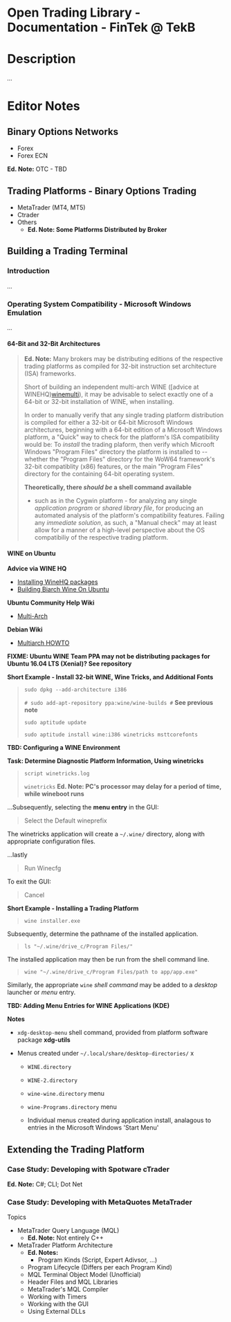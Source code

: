 Open Trading Library - Documentation - FinTek @ TekB
====================================================

# Description

*...*

# Editor Notes

## Binary Options Networks

* Forex
* Forex ECN

**Ed. Note:** OTC - TBD

## Trading Platforms - Binary Options Trading

* MetaTrader (MT4, MT5)
* Ctrader
* Others
  * **Ed. Note: Some Platforms Distributed by Broker**

## Building a Trading Terminal

### Introduction

*...*

### Operating System Compatibility - Microsoft Windows Emulation

*...*

#### 64-Bit and 32-Bit Architectures

> **Ed. Note:** Many brokers may be distributing editions of the
> respective trading platforms as compiled for 32-bit instruction set
> architecture (ISA) frameworks.
> 
> Short of building an independent multi-arch WINE ([advice at
> WINEHQ)[winemulti]), it may be advisable to select exactly one of a
> 64-bit or 32-bit installation of WINE, when installing.
>
> In order to manually verify that any single trading platform
> distribution is compiled for either a 32-bit or 64-bit Microsoft
> Windows architectures, beginning with a 64-bit edition of a Microsoft 
> Windows platform, a "Quick" way to check for the platform's ISA
> compatibility would be: To *install* the trading plaform, then verify
> which Microoft Windows "Program Files" directory the platform is
> installed to -- whether  the "Program Files" directory for the WoW64
> framework's 32-bit compatiblity (x86) features, or the main "Program
> Files" directory for the containing 64-bit operating system.
>
> **Theoretically, there *should be* a shell command available**
> - such as in the Cygwin platform - for analyzing any single
> *application program* or *shared library file*, for producing an
> automated analysis of the platform's compatibility features.
> Failing any *immediate solution*, as such, a "Manual check" may at
> least allow for a manner of a high-level perspective about the
> OS compatibiliy of the respective trading platform.

#### WINE on Ubuntu

**Advice via WINE HQ**

* [Installing WineHQ packages][wineubuntu]
* [Building Biarch Wine On Ubuntu][winemulti]

**Ubuntu Community Help Wiki**

* [Multi-Arch][ubuntumulti]


**Debian Wiki**

* [Multiarch HOWTO][debmulti]

**FIXME: Ubuntu WINE Team PPA may not be distributing packages for
Ubuntu 16.04 LTS (Xenial)? See repository**

**Short Example - Install 32-bit WINE, Wine Tricks, and Additional Fonts**

> `sudo dpkg --add-architecture i386`
>
> `# sudo add-apt-repository ppa:wine/wine-builds #` **See previous note**
>
> `sudo aptitude update`
>
> `sudo aptitude install wine:i386 winetricks msttcorefonts`

**TBD: Configuring a WINE Environment**

**Task: Determine Diagnostic Platform Information, Using winetricks**

> `script winetricks.log`
>
> `winetricks`
**Ed. Note: PC's processor may delay for a period of time, while
wineboot runs**

...Subsequently, selecting the **menu entry** in the GUI:
> Select the Default wineprefix

The winetricks application will create a `~/.wine/` directory, along
with appropriate configuration files.

...lastly
> Run Winecfg

To exit the GUI:
> Cancel

**Short Example - Installing a Trading Platform**

> `wine installer.exe`

Subsequently, determine the pathname of the installed application.

> `ls "~/.wine/drive_c/Program Files/"`

The installed application may then be run from the shell command line.

> `wine "~/.wine/drive_c/Program Files/path to app/app.exe"`

Similarly, the appropriate `wine` *shell command* may be added to a
*desktop* launcher or *menu* entry.

**TBD: Adding Menu Entries for WINE Applications (KDE)**


**Notes**

* `xdg-desktop-menu` shell command, provided from platform software package **xdg-utils**

* Menus created under `~/.local/share/desktop-directories/`
x
    * `WINE.directory`

    * `WINE-2.directory`

    * `wine-wine.directory` menu

    * `wine-Programs.directory` menu

    * Individual menus created during application install, analagous
      to entries in the Microsoft Windows 'Start Menu'


## Extending the Trading Platform

### Case Study: Developing with Spotware cTrader

**Ed. Note:** C#; CLI; Dot Net

### Case Study: Developing with MetaQuotes MetaTrader

Topics
* MetaTrader Query Language (MQL)
    * **Ed. Note:** Not entirely C++
* MetaTrader Platform Architecture
    * **Ed. Notes:**
        * Program Kinds (Script, Expert Adivsor, ...)
	* Program Lifecycle (Differs per each Program Kind)
	* MQL Terminal Object Model (Unofficial)
	* Header Files and MQL Libraries
	* MetaTrader's MQL Compiler
	* Working with Timers
	* Working with the GUI
	* Using External DLLs


[wineubuntu]: https://wiki.winehq.org/Ubuntu
[winemulti]: https://wiki.winehq.org/Building_Biarch_Wine_On_Ubuntu
[ubuntumulti]: https://help.ubuntu.com/community/MultiArch
[debmulti]: https://wiki.debian.org/Multiarch/HOWTO
